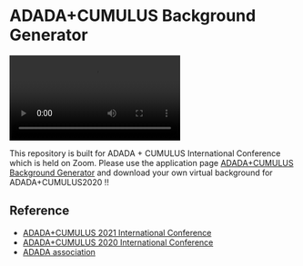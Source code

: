 # ADADA+CUMULUS Background Generator
 <video controls src="./teaser.mp4"></video>

This repository is built for ADADA + CUMULUS International Conference which is held on Zoom. Please use the application page [ADADA+CUMULUS Background Generator](https://tetsuakibaba.github.io/ADADACUMULUSBackgroundGenerator/) and download your own virtual background for ADADA+CUMULUS2020 !!

##  Reference
  *  [ADADA+CUMULUS 2021 International Conference](http://adada.info/2021)
  *  [ADADA+CUMULUS 2020 International Conference](http://adada.info/2020)
  *  [ADADA association](http://adada.info)